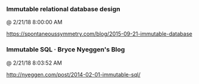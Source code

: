 ﻿

### Immutable relational database design
@ 2/21/18 8:00:00 AM

https://spontaneoussymmetry.com/blog/2015-09-21-immutable-database



### Immutable SQL · Bryce Nyeggen's Blog
@ 2/21/18 8:03:52 AM

http://nyeggen.com/post/2014-02-01-immutable-sql/


